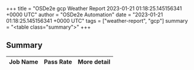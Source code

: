 +++
title = "OSDe2e gcp Weather Report 2023-01-21 01:18:25.145156341 +0000 UTC"
author = "OSDe2e Automation"
date = "2023-01-21 01:18:25.145156341 +0000 UTC"
tags = ["weather-report", "gcp"]
summary = "<table class=\"summary\"></table>"
+++
## Summary

| Job Name | Pass Rate | More detail |
|----------|-----------|-------------|




